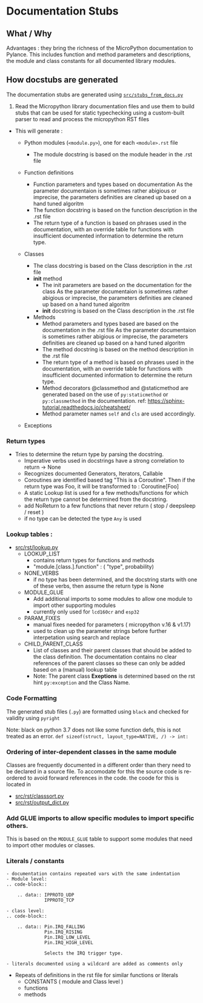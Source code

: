 # Documentation Stubs  

## What / Why 

Advantages : they bring the richness of the MicroPython documentation to Pylance.
This includes function and method parameters and descriptions, the module and class constants for all documented library modules.
  

## How docstubs are generated
The documentation stubs are generated using [`src/stubs_from_docs.py`](src/stubs_from_docs.py)

1) Read the Micropython library documentation files and use them to build stubs that can be used for static typechecking
using a custom-built parser to read and process the micropython RST files
- This will generate :
    - Python modules (`<module.py>`), one for each `<module>.rst` file
        - The module docstring is based on the module header in the .rst file

    - Function definitions 
        - Function parameters and types based on documentation
          As the parameter documentaion is sometimes rather abigious or imprecise, the parameters definities are cleaned up based on a hand tuned algoritm
        - The function docstring is based on the function description in the .rst file
        - The return type of a function is based on phrases used in the documentation, with an override table for functions with insufficient documented information to determine the return type. 

    - Classes
        - The class docstring is based on the Class description in the .rst file
        - __init__ method
            - The init parameters are based on the documentation for the class 
              As the parameter documentaion is sometimes rather abigious or imprecise, the parameters definities are cleaned up based on a hand tuned algoritm
            - __init__ docstring is based on the Class description in the .rst file
        - Methods
            - Method parameters and types based are based on the documentation in the .rst file
              As the parameter documentaion is sometimes rather abigious or imprecise, the parameters definities are cleaned up based on a hand tuned algoritm
            - The method docstring is based on the method description in the .rst file
            - The return type of a method is based on phrases used in the documentation, with an override table for functions with insufficient documented information to determine the return type.         
            - Method decorators @classmethod and  @staticmethod are generated based on the use of `py:staticmethod` or `py:classmethod` in the documentation.
              ref: https://sphinx-tutorial.readthedocs.io/cheatsheet/
            - Method parameter names `self` and `cls` are used accordingly. 

    - Exceptions

### Return types
- Tries to determine the return type by parsing the docstring.
    - Imperative verbs used in docstrings have a strong correlation to return -> None
    - Recognizes documented Generators, Iterators, Callable
    - Coroutines are identified based tag "This is a Coroutine". Then if the return type was Foo, it will be transformed to : Coroutine[Foo]
    - A static Lookup list is used for a few methods/functions for which the return type cannot be determined from the docstring. 
    - add NoReturn to a few functions that never return ( stop / deepsleep / reset )
    - if no type can be detected the type `Any` is used

### Lookup tables : 
 - [src/rst/lookup.py](src/rst/lookup.py)
    - LOOKUP_LIST
        - contains return types for functions and methods 
        - "module.[class.].function" : ( "type", probability)
    - NONE_VERBS
        - if no type has been determined, and the docstring starts with one of these verbs, then assume the return type is None
    - MODULE_GLUE
        - Add additional imports to some  modules to allow one module to import other supporting modules
        - currently only used for `lcd160cr` and `esp32`
    - PARAM_FIXES 
        - manual fixes needed for parameters ( micropython v.16 & v1.17)
        - used to clean up  the parameter strings before further interpetation using search and replace
    - CHILD_PARENT_CLASS
        - List of classes and their parent classes that should be added to the class definition. The documentation contains no clear references of the parent classes so these can only be added based on a (manual) lookup table
        - Note:  The parent class **Exeptions** is determined based on the rst hint `py:exception` and the Class Name.

### Code Formatting
The generated stub files (`.py`) are formatted using `black` and checked for validity using `pyright`

Note: black on python 3.7 does not like some function defs, this is not treated as an error. 
    `def sizeof(struct, layout_type=NATIVE, /) -> int:` 


### Ordering of inter-dependent classes in the same module   
Classes are frequently documented in a different order than thery need to be declared in a source file.
To accomodate for this the source code is re-ordered to avoid forward references in the code.
the coode for this is located in 
- [src/rst/classsort.py](src/rst/classsort.py)
- [src/rst/output_dict.py](src/rst/output_dict.py)


### Add GLUE imports to allow specific modules to import specific others. 
  This is based on the `MODULE_GLUE` table to support some modules that need to import other modules or classes.



### Literals / constants
    - documentation contains repeated vars with the same indentation
    - Module level:
    .. code-block:: 

        .. data:: IPPROTO_UDP
                  IPPROTO_TCP

    - class level: 
    .. code-block:: 
    
        .. data:: Pin.IRQ_FALLING
                  Pin.IRQ_RISING
                  Pin.IRQ_LOW_LEVEL
                  Pin.IRQ_HIGH_LEVEL

                  Selects the IRQ trigger type.

    - literals documented using a wildcard are added as comments only 


- Repeats of definitions in the rst file for similar functions or literals
    - CONSTANTS ( module and Class level )
    - functions
    - methods
